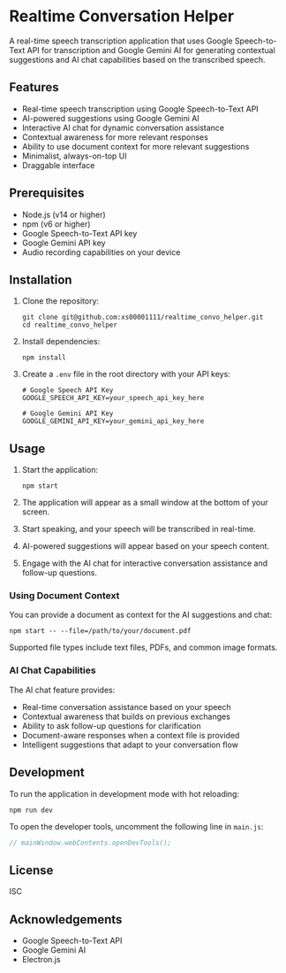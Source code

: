 # Realtime Conversation Helper

A real-time speech transcription application that uses Google Speech-to-Text API for transcription and Google Gemini AI for generating contextual suggestions and AI chat capabilities based on the transcribed speech.

## Features

- Real-time speech transcription using Google Speech-to-Text API
- AI-powered suggestions using Google Gemini AI
- Interactive AI chat for dynamic conversation assistance
- Contextual awareness for more relevant responses
- Ability to use document context for more relevant suggestions
- Minimalist, always-on-top UI
- Draggable interface

## Prerequisites

- Node.js (v14 or higher)
- npm (v6 or higher)
- Google Speech-to-Text API key
- Google Gemini API key
- Audio recording capabilities on your device

## Installation

1. Clone the repository:
   ```
   git clone git@github.com:xs00001111/realtime_convo_helper.git
   cd realtime_convo_helper
   ```

2. Install dependencies:
   ```
   npm install
   ```

3. Create a `.env` file in the root directory with your API keys:
   ```
   # Google Speech API Key
   GOOGLE_SPEECH_API_KEY=your_speech_api_key_here
   
   # Google Gemini API Key
   GOOGLE_GEMINI_API_KEY=your_gemini_api_key_here
   ```

## Usage

1. Start the application:
   ```
   npm start
   ```

2. The application will appear as a small window at the bottom of your screen.

3. Start speaking, and your speech will be transcribed in real-time.

4. AI-powered suggestions will appear based on your speech content.

5. Engage with the AI chat for interactive conversation assistance and follow-up questions.

### Using Document Context

You can provide a document as context for the AI suggestions and chat:

```
npm start -- --file=/path/to/your/document.pdf
```

Supported file types include text files, PDFs, and common image formats.

### AI Chat Capabilities

The AI chat feature provides:

- Real-time conversation assistance based on your speech
- Contextual awareness that builds on previous exchanges
- Ability to ask follow-up questions for clarification
- Document-aware responses when a context file is provided
- Intelligent suggestions that adapt to your conversation flow

## Development

To run the application in development mode with hot reloading:

```
npm run dev
```

To open the developer tools, uncomment the following line in `main.js`:

```javascript
// mainWindow.webContents.openDevTools();
```

## License

ISC

## Acknowledgements

- Google Speech-to-Text API
- Google Gemini AI
- Electron.js